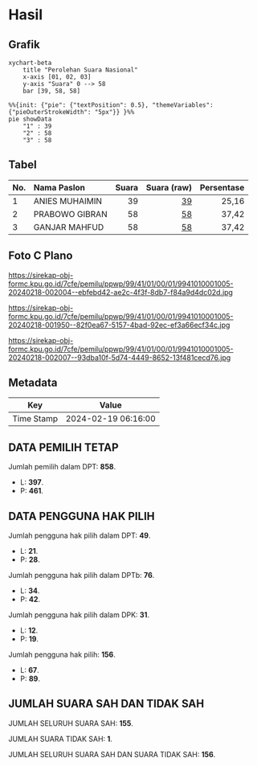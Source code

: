 # Hasil

## Grafik

```mermaid
xychart-beta
    title "Perolehan Suara Nasional"
    x-axis [01, 02, 03]
    y-axis "Suara" 0 --> 58
    bar [39, 58, 58]
```

```mermaid
%%{init: {"pie": {"textPosition": 0.5}, "themeVariables": {"pieOuterStrokeWidth": "5px"}} }%%
pie showData
    "1" : 39
    "2" : 58
    "3" : 58
```

## Tabel

| No. | Nama Paslon    | Suara | Suara (raw) | Persentase |
|:--- |:-------------- | -----:| -----------:| ----------:|
| 1   | ANIES MUHAIMIN | 39    | [39][p-1]   | 25,16      |
| 2   | PRABOWO GIBRAN | 58    | [58][p-2]   | 37,42      |
| 3   | GANJAR MAHFUD  | 58    | [58][p-3]   | 37,42      |


[p-1]: https://github.com/gigit-pemilu/pemilu-2024/blob/main/pilpres/hitung-suara/sub/99-luar-negeri/sub/41-frankfurt-jerman/sub/01-frankfurt-jerman/sub/0001-frankfurt-jerman/sub/005-tps-004/sub/paslon-1.txt
[p-2]: https://github.com/gigit-pemilu/pemilu-2024/blob/main/pilpres/hitung-suara/sub/99-luar-negeri/sub/41-frankfurt-jerman/sub/01-frankfurt-jerman/sub/0001-frankfurt-jerman/sub/005-tps-004/sub/paslon-2.txt
[p-3]: https://github.com/gigit-pemilu/pemilu-2024/blob/main/pilpres/hitung-suara/sub/99-luar-negeri/sub/41-frankfurt-jerman/sub/01-frankfurt-jerman/sub/0001-frankfurt-jerman/sub/005-tps-004/sub/paslon-3.txt

## Foto C Plano

https://sirekap-obj-formc.kpu.go.id/7cfe/pemilu/ppwp/99/41/01/00/01/9941010001005-20240218-002004--ebfebd42-ae2c-4f3f-8db7-f84a9d4dc02d.jpg

https://sirekap-obj-formc.kpu.go.id/7cfe/pemilu/ppwp/99/41/01/00/01/9941010001005-20240218-001950--82f0ea67-5157-4bad-92ec-ef3a66ecf34c.jpg

https://sirekap-obj-formc.kpu.go.id/7cfe/pemilu/ppwp/99/41/01/00/01/9941010001005-20240218-002007--93dba10f-5d74-4449-8652-13f481cecd76.jpg


## Metadata

| Key        | Value               |
| ---------- | ------------------- |
| Time Stamp | 2024-02-19 06:16:00 |


## DATA PEMILIH TETAP

Jumlah pemilih dalam DPT: **858**.
 * L: **397**.
 * P: **461**.

## DATA PENGGUNA HAK PILIH

Jumlah pengguna hak pilih dalam DPT: **49**.
 * L: **21**.
 * P: **28**.

Jumlah pengguna hak pilih dalam DPTb: **76**.
 * L: **34**.
 * P: **42**.

Jumlah pengguna hak pilih dalam DPK: **31**.
 * L: **12**.
 * P: **19**.

Jumlah pengguna hak pilih: **156**.
 * L: **67**.
 * P: **89**.

## JUMLAH SUARA SAH DAN TIDAK SAH

JUMLAH SELURUH SUARA SAH: **155**.

JUMLAH SUARA TIDAK SAH: **1**.

JUMLAH SELURUH SUARA SAH DAN SUARA TIDAK SAH: **156**.


